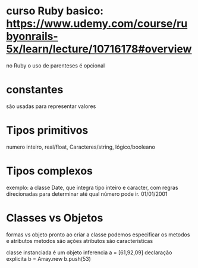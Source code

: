 # curso Ruby basico: https://www.udemy.com/course/rubyonrails-5x/learn/lecture/10716178#overview
no Ruby o uso de parenteses é opcional

# constantes
são usadas para representar valores

# Tipos primitivos
numero inteiro, real/float, Caracteres/string, lógico/booleano

# Tipos complexos
exemplo: a classe Date, que integra tipo inteiro e caracter, com regras direcionadas para determinar até qual número pode ir. 01/01/2001

# Classes vs Objetos
formas vs objeto pronto
ao criar a classe podemos especificar os metodos e atributos
metodos são ações
atributos são caracteristicas

classe instanciada é um objeto
inferencia
a = [61,92,09]
declaração explicita
b = Array.new
b.push(53)